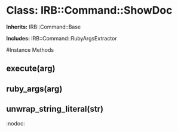 # Class: IRB::Command::ShowDoc
**Inherits:** IRB::Command::Base
    
**Includes:** IRB::Command::RubyArgsExtractor
  




#Instance Methods
## execute(arg) [](#method-i-execute)

## ruby_args(arg) [](#method-i-ruby_args)

## unwrap_string_literal(str) [](#method-i-unwrap_string_literal)
:nodoc:

